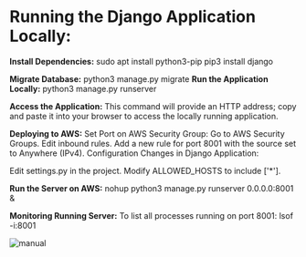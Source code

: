 # Running the Django Application Locally:
**Install Dependencies:**
sudo apt install python3-pip
pip3 install django

**Migrate Database:**
python3 manage.py migrate
**Run the Application Locally:**
python3 manage.py runserver

**Access the Application:**
This command will provide an HTTP address; copy and paste it into your browser to access the locally running application.

**Deploying to AWS:**
Set Port on AWS Security Group:
Go to AWS Security Groups.
Edit inbound rules.
Add a new rule for port 8001 with the source set to Anywhere (IPv4).
Configuration Changes in Django Application:

Edit settings.py in the project.
Modify ALLOWED_HOSTS to include ['*'].

**Run the Server on AWS:**
nohup python3 manage.py runserver 0.0.0.0:8001 &

**Monitoring Running Server:**
To list all processes running on port 8001:
lsof -i:8001

![manual](https://github.com/MahaWZ/Deploy-Application/assets/65794956/15db6848-5cca-4ea6-8ad1-b1b84a7886e1)

